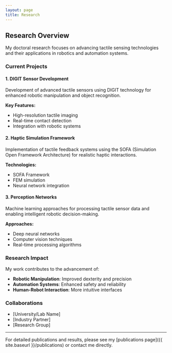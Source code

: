 ```yaml
---
layout: page
title: Research
---
```


## Research Overview

My doctoral research focuses on advancing tactile sensing technologies and their applications in robotics and automation systems.

### Current Projects

#### 1. DIGIT Sensor Development
Development of advanced tactile sensors using DIGIT technology for enhanced robotic manipulation and object recognition.

**Key Features:**
- High-resolution tactile imaging
- Real-time contact detection
- Integration with robotic systems

#### 2. Haptic Simulation Framework
Implementation of tactile feedback systems using the SOFA (Simulation Open Framework Architecture) for realistic haptic interactions.

**Technologies:**
- SOFA Framework
- FEM simulation
- Neural network integration

#### 3. Perception Networks
Machine learning approaches for processing tactile sensor data and enabling intelligent robotic decision-making.

**Approaches:**
- Deep neural networks
- Computer vision techniques
- Real-time processing algorithms

### Research Impact

My work contributes to the advancement of:
- **Robotic Manipulation**: Improved dexterity and precision
- **Automation Systems**: Enhanced safety and reliability
- **Human-Robot Interaction**: More intuitive interfaces

### Collaborations

- [University/Lab Name]
- [Industry Partner]
- [Research Group]

---

For detailed publications and results, please see my [publications page]({{ site.baseurl }}/publications) or contact me directly.
